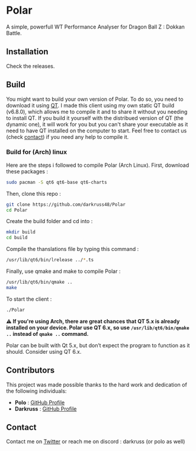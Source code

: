 # Polar
A simple, powerfull WT Performance Analyser for Dragon Ball Z : Dokkan Battle.

## Installation

Check the releases.

## Build

You might want to build your own version of Polar.
To do so, you need to download it using [QT](https://qt.io).
I made this client using my own static QT build (v6.8.0), which allows me to compile it and to share it without you needing to install QT.
If you build it yourself with the distribued version of QT (the dynamic one), it will work for you but you can't share your executable as it need to have QT installed on the computer to start.
Feel free to contact us (check [contact](#Contact)) if you need any help to compile it.

### Build for (Arch) linux

Here are the steps i followed to compile Polar (Arch Linux).
First, download these packages :
```bash
sudo pacman -S qt6 qt6-base qt6-charts
```

Then, clone this repo :
```bash
git clone https://github.com/darkruss48/Polar
cd Polar
```
Create the build folder and cd into :
```bash
mkdir build
cd build
```

Compile the thanslations file by typing this command :
```bash
/usr/lib/qt6/bin/lrelease ../*.ts
```

Finally, use qmake and make to compile Polar :
```bash
/usr/lib/qt6/bin/qmake ..
make
```
To start the client :
```bash
./Polar
```

**:warning: If you're using Arch, there are great chances that QT 5.x is already installed on your device. Polar use QT 6.x, so use `/usr/lib/qt6/bin/qmake ..` instead of `qmake ..` command.**

Polar can be built with Qt 5.x, but don’t expect the program to function as it should. Consider using QT 6.x.

## Contributors

This project was made possible thanks to the hard work and dedication of the following individuals:

- **Polo** : [GitHub Profile](https://github.com/polowiper)
- **Darkruss** : [GitHub Profile](https://github.com/darkruss48)

## Contact
Contact me on [Twitter](https://twitter.com/darkruss47) or reach me on discord : darkruss (or polo as well)
